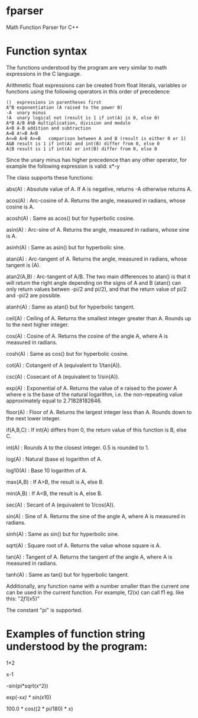 # fparser
Math Function Parser for C++


# Function syntax

The functions understood by the program are very similar to math expressions in the C language.

Arithmetic float expressions can be created from float literals, variables or functions using the following operators in this order of precedence:

	()	expressions in parentheses first
	A^B	exponentiation (A raised to the power B)
	-A	unary minus
	!A	unary logical not (result is 1 if int(A) is 0, else 0)
	A*B A/B A%B	multiplication, division and modulo
	A+B A-B	addition and subtraction
	A=B A!=B A<B
	A<=B A>B A>=B	comparison between A and B (result is either 0 or 1)
	A&B	result is 1 if int(A) and int(B) differ from 0, else 0
	A|B	result is 1 if int(A) or int(B) differ from 0, else 0



Since the unary minus has higher precedence than any other operator, for example the following expression is valid: x*-y

The class supports these functions:

abs(A) : Absolute value of A. If A is negative, returns -A otherwise returns A.

acos(A) : Arc-cosine of A. Returns the angle, measured in radians, whose cosine is A.

acosh(A) : Same as acos() but for hyperbolic cosine.

asin(A) : Arc-sine of A. Returns the angle, measured in radians, whose sine is A.

asinh(A) : Same as asin() but for hyperbolic sine.

atan(A) : Arc-tangent of A. Returns the angle, measured in radians, whose tangent is (A).

atan2(A,B) : Arc-tangent of A/B. The two main differences to atan() is that it will return the right angle depending on the signs of A and B (atan() can only return values betwen -pi/2 and pi/2), and that the return value of pi/2 and -pi/2 are possible.

atanh(A) : Same as atan() but for hyperbolic tangent.

ceil(A) : Ceiling of A. Returns the smallest integer greater than A. Rounds up to the next higher integer.

cos(A) : Cosine of A. Returns the cosine of the angle A, where A is measured in radians.

cosh(A) : Same as cos() but for hyperbolic cosine.

cot(A) : Cotangent of A (equivalent to 1/tan(A)).

csc(A) : Cosecant of A (equivalent to 1/sin(A)).

exp(A) : Exponential of A. Returns the value of e raised to the power A where e is the base of the natural logarithm, i.e. the non-repeating value approximately equal to 2.71828182846.

floor(A) : Floor of A. Returns the largest integer less than A. Rounds down to the next lower integer.

if(A,B,C) : If int(A) differs from 0, the return value of this function is B, else C.

int(A) : Rounds A to the closest integer. 0.5 is rounded to 1.

log(A) : Natural (base e) logarithm of A.

log10(A) : Base 10 logarithm of A.

max(A,B) : If A>B, the result is A, else B.

min(A,B) : If A<B, the result is A, else B.

sec(A) : Secant of A (equivalent to 1/cos(A)).

sin(A) : Sine of A. Returns the sine of the angle A, where A is measured in radians.

sinh(A) : Same as sin() but for hyperbolic sine.

sqrt(A) : Square root of A. Returns the value whose square is A.

tan(A) : Tangent of A. Returns the tangent of the angle A, where A is measured in radians.

tanh(A) : Same as tan() but for hyperbolic tangent.

Additionally, any function name with a number smaller than the current one can be used in the current function. For example, f2(x) can call f1 eg. like this: "2*f1(x*5)"

The constant "pi" is supported.

# Examples of function string understood by the program:

1+2

x-1

-sin(pi*sqrt(x^2))

exp(-x*x) * sin(x*10)

100.0 * cos((2 * pi/180) * x)



